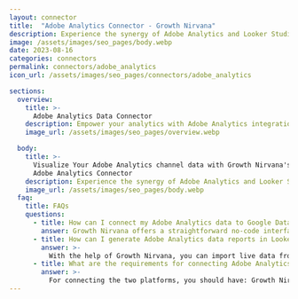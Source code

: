 ```yaml
---
layout: connector
title:  "Adobe Analytics Connector - Growth Nirvana"
description: Experience the synergy of Adobe Analytics and Looker Studio, where data-driven decisions become the cornerstone of your success.
image: /assets/images/seo_pages/body.webp
date: 2023-08-16
categories: connectors
permalink: connectors/adobe_analytics
icon_url: /assets/images/seo_pages/connectors/adobe_analytics

sections:
  overview:
    title: >-
      Adobe Analytics Data Connector
    description: Empower your analytics with Adobe Analytics integration. Unveil the hidden gems within your digital interactions by seamlessly merging Adobe's comprehensive insights with Looker Studio's data visualization capabilities.
    image_url: /assets/images/seo_pages/overview.webp

  body:
    title: >-
      Visualize Your Adobe Analytics channel data with Growth Nirvana's
      Adobe Analytics Connector
    description: Experience the synergy of Adobe Analytics and Looker Studio, where data-driven decisions become the cornerstone of your success.
    image_url: /assets/images/seo_pages/body.webp
  faq:
    title: FAQs
    questions:
      - title: How can I connect my Adobe Analytics data to Google Data Studio/Looker Studio?
        answer: Growth Nirvana offers a straightforward no-code interface to connect to Adobe Analytics data sources.
      - title: How can I generate Adobe Analytics data reports in Looker Studio?
        answer: >-
          With the help of Growth Nirvana, you can import live data from Adobe Analytics into Looker Studio. These data can be viewed in charts, tables, and dashboards to generate branded reports that can be shared instantly.
      - title: What are the requirements for connecting Adobe Analytics and Looker Studio?
        answer: >-
          For connecting the two platforms, you should have: Growth Nirvana Account and Adobe Analytics Ads Account
---
```

